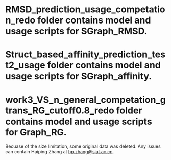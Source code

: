 

# RMSD_prediction_usage_competation_redo  folder contains model and usage scripts for SGraph_RMSD.

# Struct_based_affinity_prediction_test2_usage  folder contains model and usage scripts for SGraph_affinity.

# work3_VS_n_general_competation_gtrans_RG_cutoff0.8_redo  folder contains model and usage scripts for Graph_RG.


Becuase of the size limitation, some original data was deleted. Any issues can contain Haiping Zhang at hp.zhang@siat.ac.cn.
